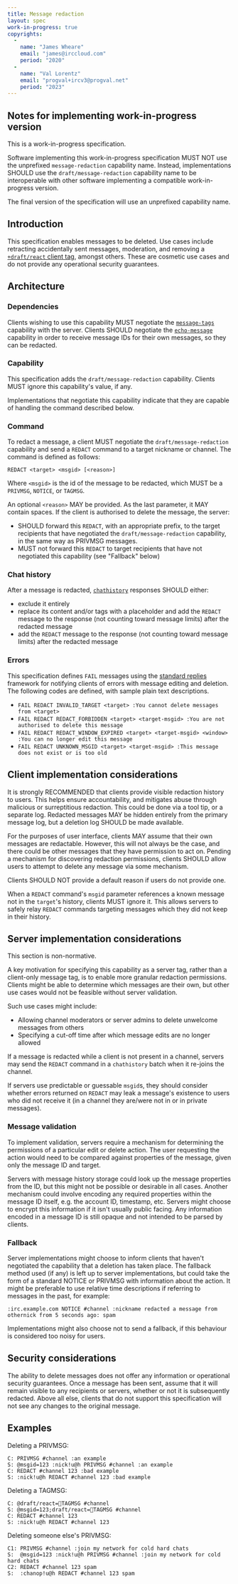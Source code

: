 ```yaml
---
title: Message redaction
layout: spec
work-in-progress: true
copyrights:
  -
    name: "James Wheare"
    email: "james@irccloud.com"
    period: "2020"
  -
    name: "Val Lorentz"
    email: "progval+ircv3@progval.net"
    period: "2023"
---
```


## Notes for implementing work-in-progress version

This is a work-in-progress specification.

Software implementing this work-in-progress specification MUST NOT use the
unprefixed `message-redaction` capability name.
Instead, implementations SHOULD use the `draft/message-redaction` capability
name to be interoperable with other software implementing a compatible
work-in-progress version.

The final version of the specification will use an unprefixed capability name.

## Introduction

This specification enables messages to be deleted.
Use cases include retracting accidentally sent messages, moderation,
and removing a [`+draft/react` client tag][], amongst others.
These are cosmetic use cases and do not provide any operational security
guarantees.

## Architecture

### Dependencies

Clients wishing to use this capability MUST negotiate the [`message-tags`][]
capability with the server.
Clients SHOULD negotiate the [`echo-message`][] capability in order to receive
message IDs for their own messages, so they can be redacted.


### Capability

This specification adds the `draft/message-redaction` capability.
Clients MUST ignore this capability's value, if any.

Implementations that negotiate this capability indicate that they are
capable of handling the command described below.


### Command

To redact a message, a client MUST negotiate the `draft/message-redaction`
capability and send a `REDACT` command to a target nickname or channel.
The command is defined as follows:

    REDACT <target> <msgid> [<reason>]

Where `<msgid>` is the id of the message to be redacted, which MUST be a
`PRIVMSG`, `NOTICE`, or `TAGMSG`.

An optional `<reason>` MAY be provided. As the last parameter, it MAY contain spaces.
If the client is authorised to delete the message, the server:

* SHOULD forward this `REDACT`, with an appropriate prefix, to the target
  recipients that have negotiated the `draft/message-redaction` capability, in the
  same way as PRIVMSG messages.
* MUST not forward this `REDACT` to target recipients that have not negotiated
  this capability (see "Fallback" below)

### Chat history

After a message is redacted, [`chathistory`][] responses SHOULD either:

* exclude it entirely
* replace its content and/or tags with a placeholder and
  add the `REDACT` message to the response (not counting toward message limits)
  after the redacted message
* add the `REDACT` message to the response (not counting toward message limits)
  after the redacted message

### Errors

This specification defines `FAIL` messages using the [standard replies][]
framework for notifying clients of errors with message editing and deletion.
The following codes are defined, with sample plain text descriptions.

* `FAIL REDACT INVALID_TARGET <target> :You cannot delete messages from <target>`
* `FAIL REDACT REDACT_FORBIDDEN <target> <target-msgid> :You are not authorised to delete this message`
* `FAIL REDACT REDACT_WINDOW_EXPIRED <target> <target-msgid> <window> :You can no longer edit this message`
* `FAIL REDACT UNKNOWN_MSGID <target> <target-msgid> :This message does not exist or is too old`

## Client implementation considerations

It is strongly RECOMMENDED that clients provide visible redaction history to users.
This helps ensure accountability, and mitigates abuse through malicious or
surreptitious redaction. This could be done via a tool tip, or a separate log.
Redacted messages MAY be hidden entirely from the primary message log,
but a deletion log SHOULD be made available.

For the purposes of user interface, clients MAY assume that their own messages
are redactable.
However, this will not always be the case, and there could be other messages
that they have permission to act on.
Pending a mechanism for discovering redaction permissions, clients SHOULD
allow users to attempt to delete any message via some mechanism.

Clients SHOULD NOT provide a default reason if users do not provide one.

When a `REDACT` command's `msgid` parameter references a known message not in
the `target`'s history, clients MUST ignore it.
This allows servers to safely relay `REDACT` commands targeting messages which they
did not keep in their history.

## Server implementation considerations

This section is non-normative.

A key motivation for specifying this capability as a server tag, rather than
a client-only message tag, is to enable more granular redaction permissions.
Clients might be able to determine which messages are their own, but other
use cases would not be feasible without server validation.

Such use cases might include:

* Allowing channel moderators or server admins to delete unwelcome messages from others
* Specifying a cut-off time after which message edits are no longer allowed

If a message is redacted while a client is not present in a channel, servers may send the `REDACT` command in a `chathistory` batch when it re-joins the channel.

If servers use predictable or guessable `msgid`s, they should consider whether errors
returned on `REDACT` may leak a message's existence to users who did not receive it
(in a channel they are/were not in or in private messages).

### Message validation

To implement validation, servers require a mechanism for determining the permissions of
a particular edit or delete action.
The user requesting the action would need to be compared against properties of
the message, given only the message ID and target.

Servers with message history storage could look up the message properties from the ID,
but this might not be possible or desirable in all cases.
Another mechanism could involve encoding any required properties within the message ID
itself, e.g. the account ID, timestamp, etc. Servers might choose to encrypt this
information if it isn't usually public facing. Any information encoded in a message ID
is still opaque and not intended to be parsed by clients.

### Fallback

Server implementations might choose to inform clients that haven't negotiated
the capability that a deletion has taken place.
The fallback method used (if any) is left up to server implementations, but
could take the form of a standard NOTICE or PRIVMSG with information about the
action.
It might be preferable to use relative time descriptions if referring to
messages in the past, for example:

    :irc.example.com NOTICE #channel :nickname redacted a message from othernick from 5 seconds ago: spam

Implementations might also choose not to send a fallback, if this behaviour
is considered too noisy for users.

## Security considerations

The ability to delete messages does not offer any information or operational
security guarantees.
Once a message has been sent, assume that it will remain visible to any
recipients or servers, whether or not it is subsequently redacted.
Above all else, clients that do not support this specification will not see
any changes to the original message.

## Examples

Deleting a PRIVMSG:

    C: PRIVMSG #channel :an example
    S: @msgid=123 :nick!u@h PRIVMSG #channel :an example
    C: REDACT #channel 123 :bad example
    S: :nick!u@h REDACT #channel 123 :bad example

Deleting a TAGMSG:

    C: @draft/react=🤞TAGMSG #channel
    S: @msgid=123;draft/react=🤞TAGMSG #channel
    C: REDACT #channel 123
    S: :nick!u@h REDACT #channel 123

Deleting someone else's PRIVMSG:

    C1: PRIVMSG #channel :join my network for cold hard chats
    S:  @msgid=123 :nick!u@h PRIVMSG #channel :join my network for cold hard chats
    C2: REDACT #channel 123 spam
    S:  :chanop!u@h REDACT #channel 123 spam


[`echo-message`]: ../extensions/echo-message.html
[`+draft/react` client tag]: ../client-tags/react.html
[standard replies]: ../extensions/standard-replies.html
[`message-tags`]: ../extensions/message-tags.html
[`msgid`]: ../extensions/message-ids.html
[`chathistory`]: ../extensions/chathistory.html
